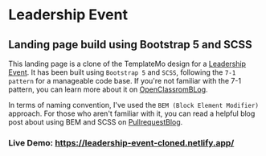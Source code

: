 # Leadership Event

## Landing page build using Bootstrap 5 and SCSS

This landing page is a clone of the TemplateMo design for a [Leadership Event](https://templatemo.com/live/templatemo_575_leadership_event). It has been built using `Bootstrap 5` and `SCSS`, following the `7-1 pattern` for a manageable code base. If you're not familiar with the 7-1 pattern, you can learn more about it on [OpenClassromBLog](https://openclassrooms.com/en/courses/5625786-produce-maintainable-css-with-sass/5723581-use-the-7-1-pattern-for-a-manageable-codebase).

In terms of naming convention, I've used the `BEM (Block Element Modifier)` approach. For those who aren't familiar with it, you can read a helpful blog post about using BEM and SCSS on [PullrequestBlog](https://www.pullrequest.com/blog/bem-and-sass-whats-the-difference-and-how-to-use-them/).

### Live Demo: https://leadership-event-cloned.netlify.app/
